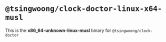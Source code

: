 # `@tsingwoong/clock-doctor-linux-x64-musl`

This is the **x86_64-unknown-linux-musl** binary for `@tsingwoong/clock-doctor`
